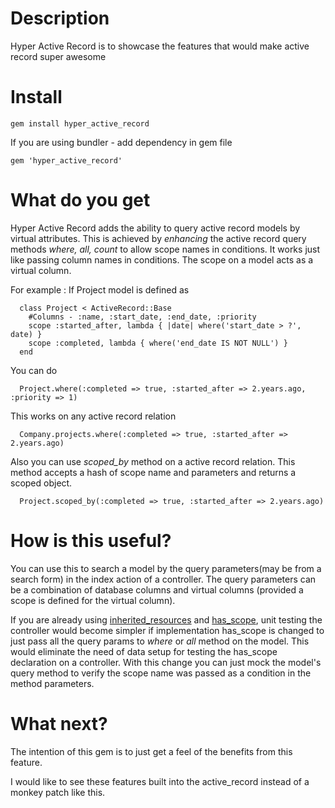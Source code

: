 Description
===========

Hyper Active Record is to showcase the features that would make active record super awesome

Install
=======

    gem install hyper_active_record

If you are using bundler - add dependency in gem file

    gem 'hyper_active_record'

What do you get
===============
Hyper Active Record adds the ability to query active record models by virtual attributes. This is achieved by *enhancing* the active record query methods *where, all, count* to allow scope names in conditions. It works just like passing column names in conditions. The scope on a model acts as a virtual column.

For example : If Project model is defined as

      class Project < ActiveRecord::Base
        #Columns - :name, :start_date, :end_date, :priority
        scope :started_after, lambda { |date| where('start_date > ?', date) }
        scope :completed, lambda { where('end_date IS NOT NULL') }
      end

You can do

      Project.where(:completed => true, :started_after => 2.years.ago, :priority => 1)

This works on any active record relation

      Company.projects.where(:completed => true, :started_after => 2.years.ago)

Also you can use *scoped_by* method on a active record relation. This method accepts a hash of scope name and parameters and returns a scoped object.

      Project.scoped_by(:completed => true, :started_after => 2.years.ago)

How is this useful?
===================
You can use this to search a model by the query parameters(may be from a search form) in the index action of a controller. The query parameters can be a combination of database columns and virtual columns (provided a scope is defined for the virtual column).

If you are already using [inherited\_resources](https://github.com/josevalim/inherited_resources) and [has\_scope](https://github.com/plataformatec/has_scope), unit testing the controller would become simpler if implementation has\_scope is changed to just pass all the query params to *where* or *all*  method on the model. This would eliminate the need of data setup for testing the has\_scope declaration on a controller. With this change you can just mock the model's query method to verify the scope name was passed as a condition in the method parameters.

What next?
==========
The intention of this gem is to just get a feel of the benefits from this feature.

 I would like to see these features built into the active_record instead of a monkey patch like this.